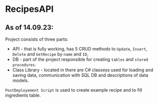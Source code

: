 # RecipesAPI

## As of 14.09.23:
Project consists of three parts:
- API - that is fully working, has 5 CRUD methods to `Update`, `Insert`, `Delete` and `GetRecipe` by `name` and `ID`,
- DB - part of the project responsible for creating `tables` and `stored procedures`.
- Class Library - located in there are C# classess used for loading and saving data, communication with SQL DB and descriptions of data models.


`PostDeployement Script` is used to create example recipe and to fill ingredients table.

